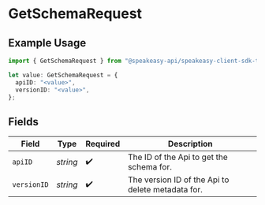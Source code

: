 # GetSchemaRequest

## Example Usage

```typescript
import { GetSchemaRequest } from "@speakeasy-api/speakeasy-client-sdk-typescript/sdk/models/operations";

let value: GetSchemaRequest = {
  apiID: "<value>",
  versionID: "<value>",
};
```

## Fields

| Field                                             | Type                                              | Required                                          | Description                                       |
| ------------------------------------------------- | ------------------------------------------------- | ------------------------------------------------- | ------------------------------------------------- |
| `apiID`                                           | *string*                                          | :heavy_check_mark:                                | The ID of the Api to get the schema for.          |
| `versionID`                                       | *string*                                          | :heavy_check_mark:                                | The version ID of the Api to delete metadata for. |